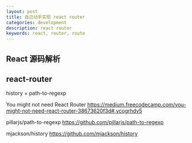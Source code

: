 ```yaml
---
layout: post
title: 自己动手实现 react router
categories: development
description: react router
keywords: react, router, route
---
```


## React 源码解析

## react-router
history + path-to-regexp

You might not need React Router
https://medium.freecodecamp.com/you-might-not-need-react-router-38673620f3d#.ycogrhdv5

pillarjs/path-to-regexp
https://github.com/pillarjs/path-to-regexp

mjackson/history
https://github.com/mjackson/history
